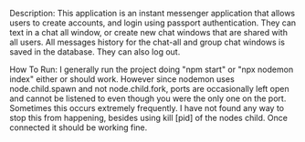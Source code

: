 Description:
This application is an instant messenger application that allows users to create accounts, and login using passport authentication.
They can text in a chat all window, or create new chat windows that are shared with all users. All messages history for the chat-all and group chat windows is saved
in the database. They can also log out.

How To Run:
I generally run the project doing "npm start" or "npx nodemon index" either or should work.
However since nodemon uses node.child.spawn and not node.child.fork, ports are occasionally left open and cannot be
listened to even though you were the only one on the port. Sometimes this occurs extremely frequently. I have not found any way to stop this from happening, 
besides using kill [pid] of the nodes child. Once connected it should be working fine.
